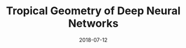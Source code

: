 ---
title: "Tropical Geometry of Deep Neural Networks"
collection: publications
permalink: /publication/2018-07-12-trop
excerpt: 'This paper is about **theory of deep neural network with `ReLU` activations**. In which we establish connections between feedforward neural networks with ReLU activation and tropical geometry --- we show that the family of such neural networks is equivalent to the family of tropical rational maps. Among other things, we deduce that feedforward ReLU neural networks with one hidden layer can be characterized by zonotopes, which serve as building blocks for deeper networks; we relate decision boundaries of such neural networks to tropical hypersurfaces, a major object of study in tropical geometry; and we prove that linear regions of such neural networks correspond to vertices of polytopes associated with tropical rational functions. An insight from our tropical formulation is that a deeper network is exponentially more expressive than a shallow nxetwork'

date: 2018-07-12
venue: 'Proceedings of the 35th International Conference on Machine Learning'
paperurl: 'http://proceedings.mlr.press/v80/zhang18i.html'
citation: 'Liwen Zhang, Gregory Naitzat, Lek-Heng Lim;  "Tropical Geometry of Deep Neural Networks" Proceedings of the 35th International Conference on Machine Learning, PMLR 80:5824-5832, 2018.'
---